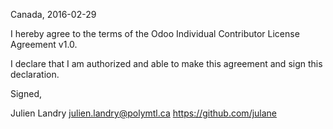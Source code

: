 Canada, 2016-02-29

I hereby agree to the terms of the Odoo Individual Contributor License Agreement v1.0.

I declare that I am authorized and able to make this agreement and sign this declaration.

Signed,

Julien Landry julien.landry@polymtl.ca https://github.com/julane
